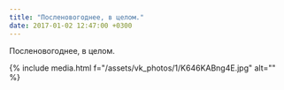 ```yaml
---
title: "Посленовогоднее, в целом."
date: 2017-01-02 12:47:00 +0300
---
```


Посленовогоднее, в целом.

{% include media.html f="/assets/vk_photos/1/K646KABng4E.jpg" alt="" %}
